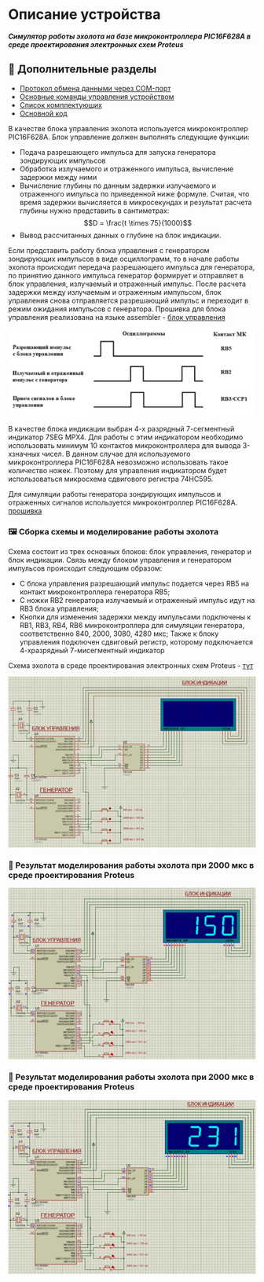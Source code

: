 # Описание устройства

**_Симулятор работы эхолота на базе микроконтроллера PIC16F628A в среде проектирования электронных схем Proteus_**

## 📌 Дополнительные разделы

-   [Протокол обмена данными через COM-порт](<docs/protocol(COM-port).md>)
-   [Основные команды управления устройством](docs/commands.md)
-   [Список комплектующих](docs/components.md)
-   [Основной код](src/GSM.asm)

В качестве блока управления эхолота используется микроконтроллер PIC16F628A. Блок управление должен выполнять следующие функции:

-   Подача разрешающего импульса для запуска генератора зондирующих импульсов
-   Обработка излучаемого и отраженного импульса, вычисление задержки между ними
-   Вычисление глубины по данным задержки излучаемого и отраженного импульса по приведенной ниже формуле. Считая, что время задержки вычисляется в микросекундах и результат расчета глубины нужно представить в сантиметрах:
    $$D = \frac{t \times 75}{1000}$$
-   Вывод рассчитанных данных о глубине на блок индикации.

Если представить работу блока управления с генератором зондирующих импульсов в виде осциллограмм, то в начале работы эхолота происходит передача разрешающего импульса для генератора, по принятию данного импульса генератор формирует и отправляет в блок управления, излучаемый и отраженный импульс. После расчета задержки между излучаемым и отраженным импульсом, блок управления снова отправляется разрешающий импульс и переходит в режим ожидания импульсов с генератора. Прошивка для блока управления реализована на языке assembler - [блок управления](/src/main%20block/exo.asm)

![Плата](images/image.png)

В качестве блока индикации выбран 4-х разрядный 7-сегментный индикатор 7SEG MPX4. Для работы с этим индикатором необходимо использовать минимум 10 контактов микроконтроллера для вывода 3-хзначных чисел. В данном случае для используемого микроконтроллера PIC16F628A невозможно использовать такое количество ножек. Поэтому для управления индикатором будет использоваться микросхема сдвигового регистра 74HC595.

Для симуляции работы генератора зондирующих импульсов и отраженных сигналов используется микроконтроллер PIC16F628A. [прошивка](/src/generator/pic2.asm)

### 🖼️ Сборка схемы и моделирование работы эхолота

Схема состоит из трех основных блоков: блок управления, генератор и блок индикации. Связь между блоком управления и генератором импульсов происходит следующим образом:

-   С блока управления разрешающий импульс подается через RB5 на контакт микроконтроллера генератора RB5;
-   С ножки RB2 генератора излучаемый и отраженный импульс идут на RB3 блока управления;
-   Кнопки для изменения задержки между импульсами подключены к RB1, RB3, RB4, RB6 микроконтроллера для симуляции генератора, соответственно 840, 2000, 3080, 4280 мкс;
    Также к блоку управления подключен сдвиговый регистр, которому подключается 4-хразрядный 7-мисегментный индикатор

Cхема эхолота в среде проектирования электронных схем Proteus - [тут](hardware/Echosounder.pdsprj)

![Схема](images/image2.png)

### 🔧 Результат моделирования работы эхолота при 2000 мкс в среде проектирования Proteus

![Симуляция](images/result-1.png)

### 🔧 Результат моделирования работы эхолота при 2000 мкс в среде проектирования Proteus

![Симуляция](images/result-2.png)
